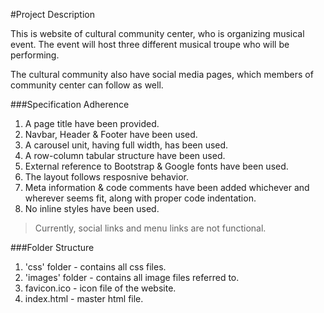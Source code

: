 #Project Description

This is website of cultural community center, who is organizing musical event. The event will host three different musical troupe who will be performing.

The cultural community also have social media pages, which members of community center can follow as well.

###Specification Adherence
1. A page title have been provided.
2. Navbar, Header & Footer have been used.
3. A carousel unit, having full width, has been used.
4. A row-column tabular structure have been used.
5. External reference to Bootstrap & Google fonts have been used.
6. The layout follows resposnive behavior.
7. Meta information & code comments have been added whichever and wherever seems fit, along with proper code indentation.
8. No inline styles have been used.
> Currently, social links and menu links are not functional.

###Folder Structure
1. 'css' folder - contains all css files.
2. 'images' folder - contains all image files referred to.
3. favicon.ico - icon file of the website.
4. index.html - master html file.

